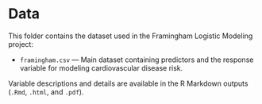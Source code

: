 # Data

This folder contains the dataset used in the Framingham Logistic Modeling project:

- `framingham.csv` — Main dataset containing predictors and the response variable for modeling cardiovascular disease risk.

Variable descriptions and details are available in the R Markdown outputs (`.Rmd`, `.html`, and `.pdf`).